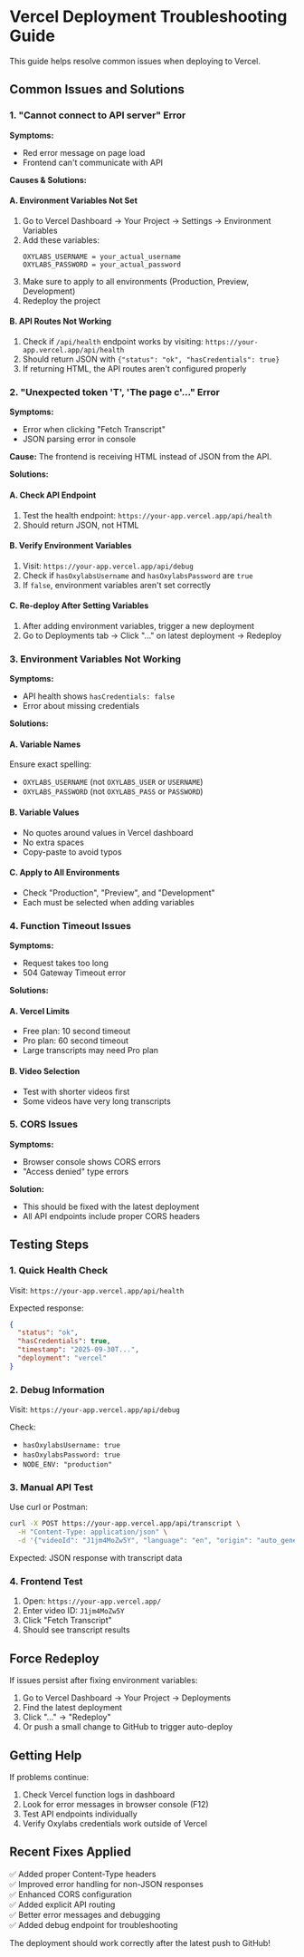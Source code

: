 # Vercel Deployment Troubleshooting Guide

This guide helps resolve common issues when deploying to Vercel.

## Common Issues and Solutions

### 1. "Cannot connect to API server" Error

**Symptoms:**
- Red error message on page load
- Frontend can't communicate with API

**Causes & Solutions:**

#### A. Environment Variables Not Set
1. Go to Vercel Dashboard → Your Project → Settings → Environment Variables
2. Add these variables:
   ```
   OXYLABS_USERNAME = your_actual_username
   OXYLABS_PASSWORD = your_actual_password
   ```
3. Make sure to apply to all environments (Production, Preview, Development)
4. Redeploy the project

#### B. API Routes Not Working
1. Check if `/api/health` endpoint works by visiting: `https://your-app.vercel.app/api/health`
2. Should return JSON with `{"status": "ok", "hasCredentials": true}`
3. If returning HTML, the API routes aren't configured properly

### 2. "Unexpected token 'T', 'The page c'..." Error

**Symptoms:**
- Error when clicking "Fetch Transcript"
- JSON parsing error in console

**Cause:** The frontend is receiving HTML instead of JSON from the API.

**Solutions:**

#### A. Check API Endpoint
1. Test the health endpoint: `https://your-app.vercel.app/api/health`
2. Should return JSON, not HTML

#### B. Verify Environment Variables
1. Visit: `https://your-app.vercel.app/api/debug`
2. Check if `hasOxylabsUsername` and `hasOxylabsPassword` are `true`
3. If `false`, environment variables aren't set correctly

#### C. Re-deploy After Setting Variables
1. After adding environment variables, trigger a new deployment
2. Go to Deployments tab → Click "..." on latest deployment → Redeploy

### 3. Environment Variables Not Working

**Symptoms:**
- API health shows `hasCredentials: false`
- Error about missing credentials

**Solutions:**

#### A. Variable Names
Ensure exact spelling:
- `OXYLABS_USERNAME` (not `OXYLABS_USER` or `USERNAME`)
- `OXYLABS_PASSWORD` (not `OXYLABS_PASS` or `PASSWORD`)

#### B. Variable Values
- No quotes around values in Vercel dashboard
- No extra spaces
- Copy-paste to avoid typos

#### C. Apply to All Environments
- Check "Production", "Preview", and "Development"
- Each must be selected when adding variables

### 4. Function Timeout Issues

**Symptoms:**
- Request takes too long
- 504 Gateway Timeout error

**Solutions:**

#### A. Vercel Limits
- Free plan: 10 second timeout
- Pro plan: 60 second timeout
- Large transcripts may need Pro plan

#### B. Video Selection
- Test with shorter videos first
- Some videos have very long transcripts

### 5. CORS Issues

**Symptoms:**
- Browser console shows CORS errors
- "Access denied" type errors

**Solution:**
- This should be fixed with the latest deployment
- All API endpoints include proper CORS headers

## Testing Steps

### 1. Quick Health Check
Visit: `https://your-app.vercel.app/api/health`

Expected response:
```json
{
  "status": "ok",
  "hasCredentials": true,
  "timestamp": "2025-09-30T...",
  "deployment": "vercel"
}
```

### 2. Debug Information
Visit: `https://your-app.vercel.app/api/debug`

Check:
- `hasOxylabsUsername: true`
- `hasOxylabsPassword: true`
- `NODE_ENV: "production"`

### 3. Manual API Test
Use curl or Postman:

```bash
curl -X POST https://your-app.vercel.app/api/transcript \
  -H "Content-Type: application/json" \
  -d '{"videoId": "J1jm4MoZw5Y", "language": "en", "origin": "auto_generated"}'
```

Expected: JSON response with transcript data

### 4. Frontend Test
1. Open: `https://your-app.vercel.app/`
2. Enter video ID: `J1jm4MoZw5Y`
3. Click "Fetch Transcript"
4. Should see transcript results

## Force Redeploy

If issues persist after fixing environment variables:

1. Go to Vercel Dashboard → Your Project → Deployments
2. Find the latest deployment
3. Click "..." → "Redeploy"
4. Or push a small change to GitHub to trigger auto-deploy

## Getting Help

If problems continue:

1. Check Vercel function logs in dashboard
2. Look for error messages in browser console (F12)
3. Test API endpoints individually
4. Verify Oxylabs credentials work outside of Vercel

## Recent Fixes Applied

✅ Added proper Content-Type headers  
✅ Improved error handling for non-JSON responses  
✅ Enhanced CORS configuration  
✅ Added explicit API routing  
✅ Better error messages and debugging  
✅ Added debug endpoint for troubleshooting  

The deployment should work correctly after the latest push to GitHub!
